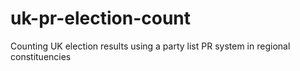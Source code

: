 # uk-pr-election-count
Counting UK election results using a party list PR system in regional constituencies


